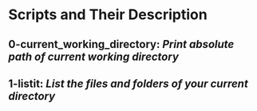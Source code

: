 # Scripts and Their Description
## 0-current_working_directory: *Print absolute path of current working directory*
## 1-listit: *List the files and folders of your current directory*
